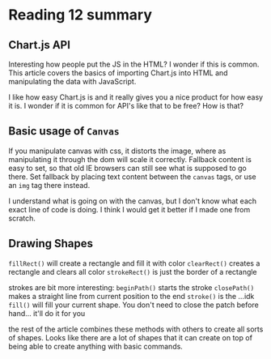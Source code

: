 # Reading 12 summary

## Chart.js API
Interesting how people put the JS in the HTML? I wonder if this is common. This article covers the basics of importing Chart.js into HTML and manipulating the data with JavaScript. 

I like how easy Chart.js is and it really gives you a nice product for how easy it is. I wonder if it is common for API's like that to be free? How is that?

## Basic usage of `Canvas`
If you manipulate canvas with css, it distorts the image, where as manipulating it through the dom will scale it correctly. Fallback content is easy to set, so that old IE browsers can still see what is supposed to go there. Set fallback by placing text content between the `canvas` tags, or use an `img` tag there instead. 

I understand what is going on with the canvas, but I don't know what each exact line of code is doing. I think I would get it better if I made one from scratch.

## Drawing Shapes
`fillRect()` will create a rectangle and fill it with color
`clearRect()` creates a rectangle and clears all color
`strokeRect()` is just the border of a rectangle

strokes are bit more interesting:
`beginPath()` starts the stroke
`closePath()` makes a straight line from current position to the end
`stroke()` is the ...idk
`fill()` will fill your current shape. You don't need to close the patch before hand... it'll do it for you

the rest of the article combines these methods with others to create all sorts of shapes. Looks like there are a lot of shapes that it can create on top of being able to create anything with basic commands. 